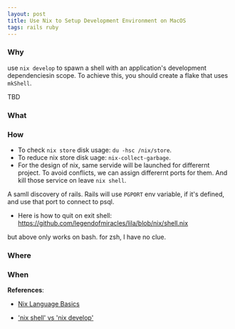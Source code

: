 ```yaml
---
layout: post
title: Use Nix to Setup Development Environment on MacOS
tags: rails ruby
---
```



### Why

use `nix develop` to spawn a shell with an application's development dependenciesin scope. To achieve this, you should create a flake that uses `mkShell`.


TBD

### What



### How

- To check `nix store` disk usage: `du -hsc /nix/store`.
- To reduce nix store disk uage: `nix-collect-garbage`.
- For the design of nix, same servide will be launched for differernt project. To avoid conflicts, we can assign differernt ports for them. And kill those service on leave `nix shell`.


A samll discovery of rails. Rails will use `PGPORT` env variable, if it's defined, and use that port to connect to psql.

- Here is how to quit on exit shell: https://github.com/legendofmiracles/lila/blob/nix/shell.nix

but above only works on bash. for zsh, I have no clue.


### Where


### When



**References**:

- [Nix Language Basics](https://nix.dev/tutorials/nix-language)

- ['nix shell' vs 'nix develop'](https://www.reddit.com/r/NixOS/comments/r15hx4/nix_shell_vs_nix_develop/)